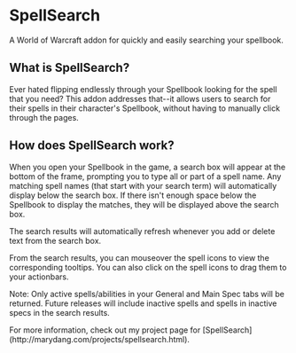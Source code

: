 SpellSearch
===========

A World of Warcraft addon for quickly and easily searching your spellbook.


What is SpellSearch?
--------------------

Ever hated flipping endlessly through your Spellbook looking for the spell that you need? This addon addresses that--it allows users to search for their spells in their character's Spellbook, without having to manually click through the pages.

How does SpellSearch work?
--------------------------

<p>When you open your Spellbook in the game, a search box will appear at the bottom of the frame, prompting you to type all or part of a spell name. Any matching spell names (that start with your search term) will automatically display below the search box. If there isn't enough space below the Spellbook to display the matches, they will be displayed above the search box.</p>

<p>The search results will automatically refresh whenever you add or delete text from the search box.</p>

<p>From the search results, you can mouseover the spell icons to view the corresponding tooltips. You can also click on the spell icons to drag them to your actionbars.</p>

<p>Note: Only active spells/abilities in your General and Main Spec tabs will be returned. Future releases will include inactive spells and spells in inactive specs in the search results.</p>


<p>For more information, check out my project page for [SpellSearch] (http://marydang.com/projects/spellsearch.html).</p>
